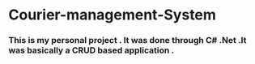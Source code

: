 # Courier-management-System
<h3> This is my personal project . It was done through C# .Net .It was basically  a CRUD based application . </h3>
